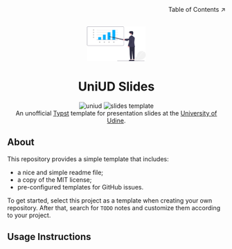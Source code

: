 <!-- ToC hint -->
<div align=right>Table of Contents ↗️</div>

<!-- Header -->
<br/>
<p align="center">
    <a href="https://github.com/davidedellagiustina/uniud-slides">
        <img src="./.github/assets/logo.png" alt="Logo" height=80">
    </a>
    <h1 align="center">UniUD Slides</h1>
    <p align="center">
        <img src="https://img.shields.io/static/v1?label=&message=uniud&color=0000ff" alt="uniud">
        <img src="https://img.shields.io/static/v1?label=template&message=slides&color=orange" alt="slides template">
        <br/>
        An unofficial <a href="https://typst.app">Typst</a> template for presentation slides at the <a href="https://www.uniud.it/it">University of Udine</a>.
        <br/>
    </p>
</p>

<!-- Readme contents -->

## About

This repository provides a simple template that includes:
- a nice and simple readme file;
- a copy of the MIT license;
- pre-configured templates for GitHub issues.

To get started, select this project as a template when creating your own repository.
After that, search for `TODO` notes and customize them according to your project.

## Usage Instructions
